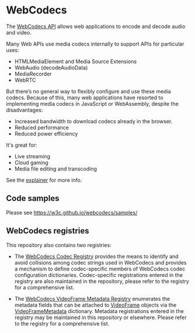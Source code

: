 # WebCodecs

The [WebCodecs API](https://w3c.github.io/webcodecs/) allows web applications
to encode and decode audio and video.

Many Web APIs use media codecs internally to support APIs for particular uses:
- HTMLMediaElement and Media Source Extensions
- WebAudio (decodeAudioData)
- MediaRecorder
- WebRTC

But there’s no general way to flexibly configure and use these media codecs.
Because of this, many web applications have resorted to implementing
media codecs in JavaScript or WebAssembly, despite the disadvantages:
- Increased bandwidth to download codecs already in the browser.
- Reduced performance
- Reduced power efficiency

It's great for:
- Live streaming
- Cloud gaming
- Media file editing and transcoding

See the [explainer](https://github.com/w3c/webcodecs/blob/main/explainer.md) for more info.

## Code samples

Please see https://w3c.github.io/webcodecs/samples/

## WebCodecs registries

This repository also contains two registries:

* The [WebCodecs Codec Registry](https://w3c.github.io/webcodecs/codec_registry.html)
provides the means to identify and avoid collisions among codec strings
used in WebCodecs and provides a mechanism to define codec-specific members of
WebCodecs codec configuration dictionaries. Codec-specific registrations entered
in the registry are also maintained in the repository, please refer to the
registry for a comprehensive list.

* The [WebCodecs VideoFrame Metadata Registry](https://w3c.github.io/webcodecs/video_frame_metadata_registry.html)
enumerates the metadata fields that can be attached to
[VideoFrame](https://w3c.github.io/webcodecs/#videoframe-interface) objects via the
[VideoFrameMetadata](https://w3c.github.io/webcodecs/#dictdef-videoframemetadata) dictionary.
Metadata registrations entered in the registry may be maintained in this repository
or elsewhere. Please refer to the registry for a comprehensive list.
